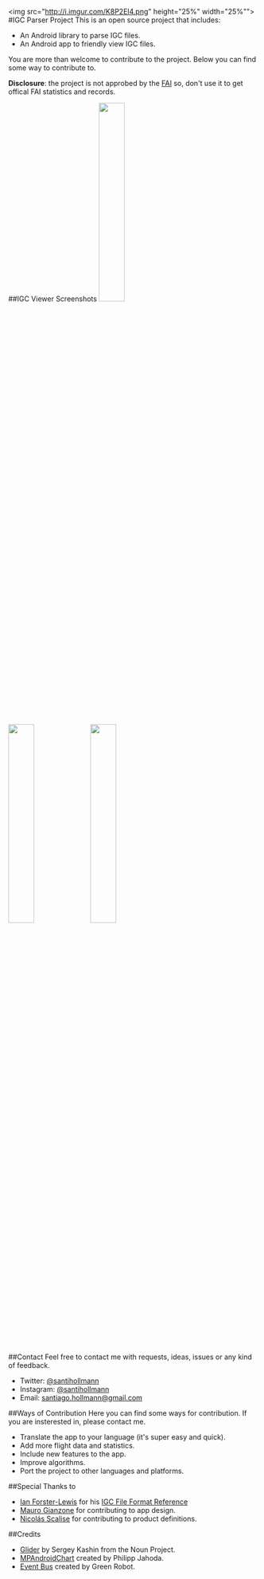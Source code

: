 <img src="http://i.imgur.com/K8P2El4.png" height="25%" width="25%"">
#IGC Parser Project
This is an open source project that includes:
- An Android library to parse IGC files.
- An Android app to friendly view IGC files.

You are more than welcome to contribute to the project. Below you can find some way to contribute to.

<b>Disclosure</b>: the project is not approbed by the <a href="http://www.fai.org/">FAI</a> so, don't use it to get offical FAI statistics and records.

##IGC Viewer Screenshots
<img src="http://i.imgur.com/YG7SRqH.png" height="32%" width="32%">
<img src="http://i.imgur.com/q6lTaZc.png" height="32%" width="32%">
<img src="http://i.imgur.com/6oeLqBM.png" height="32%" width="32%">

##Contact
Feel free to contact me with requests, ideas, issues or any kind of feedback.
* Twitter: <a href="http://www.twitter.com/santihollmann">@santihollmann</a>
* Instagram: <a href="https://www.instagram.com/santihollmann">@santihollmann</a>
* Email: santiago.hollmann@gmail.com

##Ways of Contribution
Here you can find some ways for contribution. If you are insterested in, please contact me.

* Translate the app to your language (it's super easy and quick).
* Add more flight data and statistics.
* Include new features to the app.
* Improve algorithms.
* Port the project to other languages and platforms.

##Special Thanks to
* <a href="http://www.forsterlewis.com/">Ian Forster-Lewis</a> for his <a href="http://carrier.csi.cam.ac.uk/forsterlewis/soaring/igc_file_format/igc_format_2008.html#link_C/">IGC File Format Reference</a>
* <a href="http://www.maurogianzone.com">Mauro Gianzone</a> for contributing to app design.
* <a href="http://getliquid.co/nscalise/">Nicolás Scalise</a> for contributing to product definitions.

##Credits
* <a href="https://thenounproject.com/search/?q=glider&i=5365">Glider</a> by Sergey Kashin from the Noun Project.
* <a href="https://github.com/PhilJay/MPAndroidChart">MPAndroidChart</a> created by Philipp Jahoda.
* <a href="https://github.com/greenrobot/EventBus">Event Bus</a> created by Green Robot.

